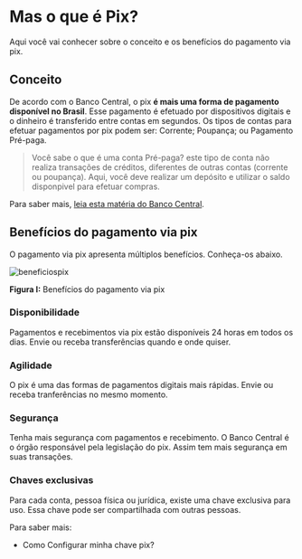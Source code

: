 # Mas o que é Pix?

Aqui você vai conhecer sobre o conceito e os benefícios do pagamento via pix.

##  Conceito

De acordo com o Banco Central, o pix **é mais uma forma de pagamento disponível no Brasil**. Esse pagamento é efetuado por dispositivos digitais e o dinheiro é transferido entre contas em segundos. Os tipos de contas para efetuar pagamentos por pix podem ser: Corrente; Poupança; ou Pagamento Pré-paga.

> Você sabe o que é uma conta Pré-paga? este tipo de conta não realiza transações de créditos, diferentes de outras contas (corrente ou poupança). Aqui, você deve realizar um depósito e utilizar o saldo disponpivel para efetuar compras.


Para saber mais, [leia esta matéria do Banco Central](https://www.bcb.gov.br/estabilidadefinanceira/pix).



## Benefícios do pagamento via pix 

O pagamento via pix apresenta múltiplos benefícios. Conheça-os abaixo.


![beneficiospix](https://github.com/FelipeMozart/pix-tutorial/blob/master/img/beneficios.png)

**Figura I:** Benefícios do pagamento via pix


### Disponibilidade

Pagamentos e recebimentos via pix estão disponíveis 24 horas em todos os dias. Envie ou receba transferências quando e onde quiser.

### Agilidade

O pix é uma das formas de pagamentos digitais mais rápidas. Envie ou receba tranferências no mesmo momento.

### Segurança

Tenha mais segurança com pagamentos e recebimento. O Banco Central é o órgão responsável pela legislação do pix. Assim tem mais segurança em suas transações.

### Chaves exclusivas


Para cada conta, pessoa física ou jurídica, existe uma chave exclusiva para uso. Essa chave pode ser compartilhada com outras pessoas.





Para saber mais:
 - Como Configurar minha chave pix?



